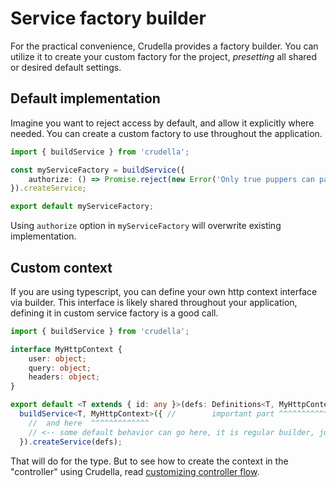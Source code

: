 # Service factory builder

For the practical convenience, Crudella provides a factory builder.
You can utilize it to create your custom factory for the project, _presetting_ all shared or desired default settings.


## Default implementation

Imagine you want to reject access by default, and allow it explicitly where needed.
You can create a custom factory to use throughout the application.


```typescript
import { buildService } from 'crudella';

const myServiceFactory = buildService({
    authorize: () => Promise.reject(new Error('Only true puppers can pass'))
}).createService;

export default myServiceFactory;
```
Using `authorize` option in `myServiceFactory` will overwrite existing implementation.


## Custom context
If you are using typescript, you can define your own http context interface via builder.
This interface is likely shared throughout your application, defining it in custom service factory is a good call.

```typescript
import { buildService } from 'crudella';

interface MyHttpContext {
    user: object;
    query: object;
    headers: object;
}

export default <T extends { id: any }>(defs: Definitions<T, MyHttpContext>) =>
  buildService<T, MyHttpContext>({ //        important part ^^^^^^^^^^^^^
    //  and here  ^^^^^^^^^^^^^
    // <-- some default behavior can go here, it is regular builder, just with a fixed template argument
  }).createService(defs);

```

That will do for the type.
But to see how to create the context in the "controller" using Crudella, read [customizing controller flow](./controller-flow.md).


